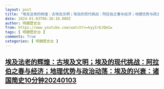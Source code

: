 ```yaml
---
layout: post
title: "埃及法老的辉煌：古埃及文明；埃及的现代挑战：阿拉伯之春与经济；地理优势与政治动荡：埃及的兴衰：诸国简史10分钟20240103"
date: 2024-01-03T06:38:10.000Z
author: 明鏡歷史台
from: https://www.youtube.com/watch?v=kyyIrbJQm1w
tags: [ 明鏡歷史台 ]
comments: True
categories: [ 明鏡歷史台 ]
---
```

<!--1704263890000-->
[埃及法老的辉煌：古埃及文明；埃及的现代挑战：阿拉伯之春与经济；地理优势与政治动荡：埃及的兴衰：诸国简史10分钟20240103](https://www.youtube.com/watch?v=kyyIrbJQm1w)
------

<div>

</div>

